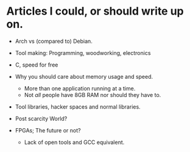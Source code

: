 # Articles I could, or should write up on.

* Arch vs (compared to) Debian.

* Tool making:
	Programming, woodworking, electronics

* C, speed for free

* Why you should care about memory usage and speed.
	- More than one application running at a time.
	- Not *all* people have 8GB RAM nor should they
	have to.

* Tool libraries, hacker spaces and normal libraries.

* Post scarcity World?

* FPGAs; The future or not?
	- Lack of open tools and GCC equivalent.

